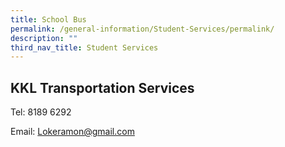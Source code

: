```yaml
---
title: School Bus
permalink: /general-information/Student-Services/permalink/
description: ""
third_nav_title: Student Services
---
```

KKL Transportation Services
---------------------------

Tel: 8189 6292  

Email: Lokeramon@gmail.com